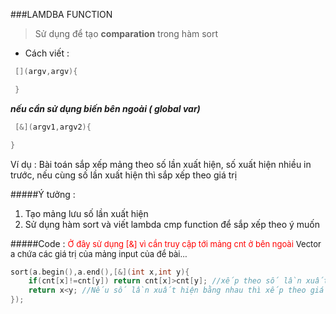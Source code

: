 ###LAMDBA FUNCTION<!-- slide -->
> Sử dụng để tạo **comparation** trong hàm sort

- Cách viết :
```cpp
 [](argv,argv){

 }
```
***nếu cần sử dụng biến bên ngoài ( global var)***
```cpp
 [&](argv1,argv2){

}
```

Ví dụ : Bài toán sắp xếp mảng theo số lần xuất hiện, số xuất hiện nhiều in trước, nếu cùng số lần xuất hiện thì sắp xếp theo giá trị

#####Ý tưởng :
1. Tạo mảng lưu số lần xuất hiện
2. Sử dụng hàm sort và viết lambda cmp function để sắp xếp theo ý muốn

#####Code :
<font size="2" color="red">Ở đây sử dụng [&] vì cần truy cập tới mảng cnt ở bên ngoài</font>
<font size="2">Vector a chứa các giá trị của mảng input của đề bài...</font>
```cpp
sort(a.begin(),a.end(),[&](int x,int y){ 
    if(cnt[x]!=cnt[y]) return cnt[x]>cnt[y]; //xếp theo số lần xuất hiện
    return x<y; //Nếu số lần xuất hiện bằng nhau thì xếp theo giá trị
});
```


